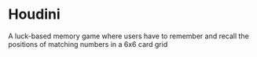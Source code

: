 # Houdini
A luck-based memory game where users have to remember and recall the positions of matching numbers in a 6x6 card grid
